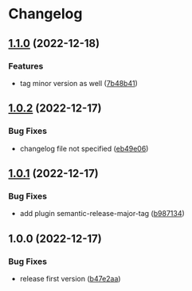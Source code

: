 # Changelog

## [1.1.0](https://github.com/cihelper/preset-semanticrelease-githubaction/compare/v1.0.2...v1.1.0) (2022-12-18)


### Features

* tag minor version as well ([7b48b41](https://github.com/cihelper/preset-semanticrelease-githubaction/commit/7b48b415c79f61fa4dd1de01a04eb7b4d42b3fbb))

## [1.0.2](https://github.com/cihelper/preset-semanticrelease-githubaction/compare/v1.0.1...v1.0.2) (2022-12-17)


### Bug Fixes

* changelog file not specified ([eb49e06](https://github.com/cihelper/preset-semanticrelease-githubaction/commit/eb49e0653809a864501c89f8089befd2f4961db6))

## [1.0.1](https://github.com/cihelper/preset-semanticrelease-githubaction/compare/v1.0.0...v1.0.1) (2022-12-17)


### Bug Fixes

* add plugin semantic-release-major-tag ([b987134](https://github.com/cihelper/preset-semanticrelease-githubaction/commit/b987134415c392f2a0efb59849b6910b8dae7c9d))

## 1.0.0 (2022-12-17)


### Bug Fixes

* release first version ([b47e2aa](https://github.com/cihelper/preset-semanticrelease-githubaction/commit/b47e2aa12db4fc73287707c2db8d3b6038588213))
